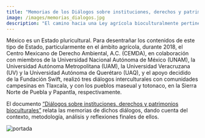 ```yaml
---
title: "Memorias de los Diálogos sobre instituciones, derechos y patrimonios bioculturales"
image: /images/memorias_dialogos.jpg
description: "El camino hacia una Ley agrícola bioculturalmente pertinente. Reflexiones y aprendizajes"
---
```


México es un Estado pluricultural. Para desentrañar los contenidos de
este tipo de Estado, particularmente en el ámbito agrícola, durante
2018, el Centro Mexicano de Derecho Ambiental, A.C.  (CEMDA), en
colaboración con miembros de la Universidad Nacional Autónoma de
México (UNAM), la Universidad Autónoma Metropolitana (UAM), la
Universidad Veracruzana (UV) y la Universidad Autónoma de Querétaro
(UAQ), y el apoyo decidido de la Fundación Swift, realizó tres
diálogos interculturales con comunidades campesinas en Tlaxcala, y con
los pueblos maseual y totonaco, en la Sierra Norte de Puebla y
Papantla, respectivamente.

El documento [“Diálogos sobre instituciones, derechos y patrimonios bioculturales”](http://www.cemda.org.mx/wp-content/uploads/2018/12/MemoriasDialogos.pdf?fbclid=IwAR0JHxeO_pEYz_V_9s8vXOI5wt0TONbmIVHGk66VDLe8CmJo12coYHWEcXk) relata las memorias de dichos diálogos, dando cuenta del contexto, metodología, análisis y reflexiones finales de ellos.


![portada](/images/memorias_dialogos.jpg)
